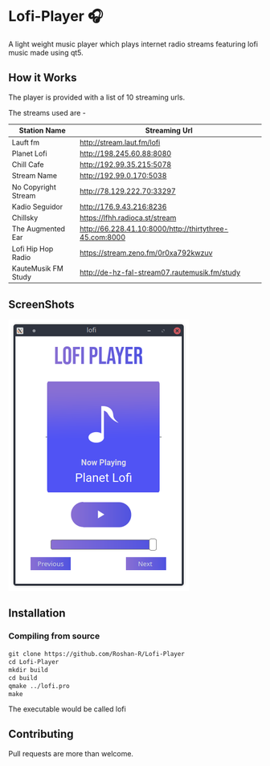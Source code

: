 # Lofi-Player :headphones:
A light weight music player which plays internet radio streams featuring lofi music made using qt5.


## How it Works
The player is provided with a list of 10 streaming urls.

The streams used are -

|Station Name            | Streaming Url |
|--------------------|------------------------------|
|Lauft fm            | http://stream.laut.fm/lofi |
|Planet Lofi         | http://198.245.60.88:8080 |
|Chill Cafe          | http://192.99.35.215:5078 |
|Stream Name         | http://192.99.0.170:5038 |
|No Copyright Stream | http://78.129.222.70:33297 |
|Kadio Seguidor      | http://176.9.43.216:8236 |
|Chillsky            | https://lfhh.radioca.st/stream |
|The Augmented Ear   | http://66.228.41.10:8000/http://thirtythree-45.com:8000 |
|Lofi Hip Hop Radio  | https://stream.zeno.fm/0r0xa792kwzuv |
|KauteMusik FM Study | http://de-hz-fal-stream07.rautemusik.fm/study |

## ScreenShots
![Screenshot](https://raw.githubusercontent.com/Roshan-R/Lofi-Player/tracks/imgs/screenshot.png)

## Installation

### Compiling from source
```plaintext
git clone https://github.com/Roshan-R/Lofi-Player
cd Lofi-Player
mkdir build
cd build
qmake ../lofi.pro
make
```

The executable would be called lofi

## Contributing

Pull requests are more than welcome.

